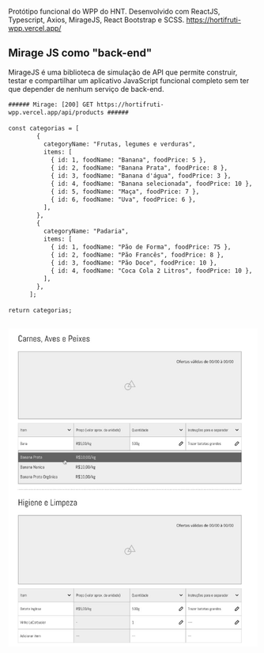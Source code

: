 Protótipo funcional do WPP do HNT. Desenvolvido com ReactJS, Typescript, Axios, MirageJS, React Bootstrap e SCSS.
https://hortifruti-wpp.vercel.app/

## Mirage JS como "back-end"
MirageJS é uma biblioteca de simulação de API que permite construir, testar e compartilhar um aplicativo JavaScript funcional completo sem ter que depender de nenhum serviço de back-end.

```
###### Mirage: [200] GET https://hortifruti-wpp.vercel.app/api/products ######

const categorias = [
        {
          categoryName: "Frutas, legumes e verduras",
          items: [
            { id: 1, foodName: "Banana", foodPrice: 5 },
            { id: 2, foodName: "Banana Prata", foodPrice: 8 },
            { id: 3, foodName: "Banana d'água", foodPrice: 3 },
            { id: 4, foodName: "Banana selecionada", foodPrice: 10 },
            { id: 5, foodName: "Maça", foodPrice: 7 },
            { id: 6, foodName: "Uva", foodPrice: 6 },
          ],
        },
        {
          categoryName: "Padaria",
          items: [
            { id: 1, foodName: "Pão de Forma", foodPrice: 75 },
            { id: 2, foodName: "Pão Francês", foodPrice: 8 },
            { id: 3, foodName: "Pão Doce", foodPrice: 10 },
            { id: 4, foodName: "Coca Cola 2 Litros", foodPrice: 10 },
          ],
        },
      ];   
      
return categorias;
      
```


![Prototipo](4730f87f-ea54-45cd-ba32-dba3e4f85408.jpeg)
